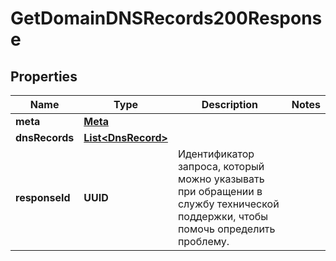 

# GetDomainDNSRecords200Response


## Properties

| Name | Type | Description | Notes |
|------------ | ------------- | ------------- | -------------|
|**meta** | [**Meta**](Meta.md) |  |  |
|**dnsRecords** | [**List&lt;DnsRecord&gt;**](DnsRecord.md) |  |  |
|**responseId** | **UUID** | Идентификатор запроса, который можно указывать при обращении в службу технической поддержки, чтобы помочь определить проблему. |  |




